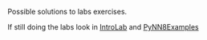 Possible solutions to labs exercises.

If still doing the labs look in 
[IntroLab](https://github.com/SpiNNakerManchester/IntroLab) 
and [PyNN8Examples](https://github.com/SpiNNakerManchester/PyNN8Examples)
 
 